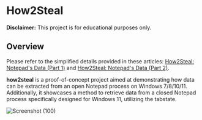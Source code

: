 # How2Steal

**Disclaimer:** This project is for educational purposes only.

## Overview

Please refer to the simplified details provided in these articles: [How2Steal: Notepad's Data (Part 1)](https://medium.com/@hasbi.crypt/how2steal-notepads-data-1-3470ffb5c3a7) and [How2Steal: Notepad's Data (Part 2)](https://medium.com/@hasbi.crypt/how2steal-notepads-data-2-c915febbb643).

**how2steal** is a proof-of-concept project aimed at demonstrating how data can be extracted from an open Notepad process on Windows 7/8/10/11. Additionally, it showcases a method to retrieve data from a closed Notepad process specifically designed for Windows 11, utilizing the tabstate.

![Screenshot (100)](https://github.com/hasbiyama/How2Steal/assets/64126239/a75c200e-051c-47b0-b1bb-62b53caae84d)
